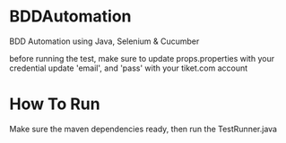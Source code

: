# BDDAutomation
BDD Automation using Java, Selenium & Cucumber

before running the test, make sure to update props.properties with your credential
update 'email', and 'pass' with your tiket.com account

# How To Run
Make sure the maven dependencies ready, then run the TestRunner.java
